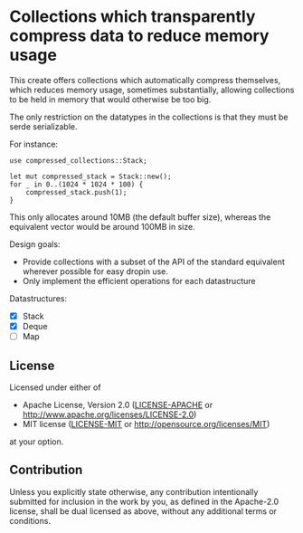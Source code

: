 # Collections which transparently compress data to reduce memory usage

This create offers collections which automatically compress themselves, which reduces memory usage, sometimes
substantially, allowing collections to be held in memory that would otherwise be too big.

The only restriction on the datatypes in the collections is that they must be serde serializable.

For instance:
```
use compressed_collections::Stack;

let mut compressed_stack = Stack::new();
for _ in 0..(1024 * 1024 * 100) {
    compressed_stack.push(1);
}
```
This only allocates around 10MB (the default buffer size), whereas the equivalent vector would be around 100MB in size.

Design goals:
- Provide collections with a subset of the API of the standard equivalent wherever possible for easy dropin use.
- Only implement the efficient operations for each datastructure

Datastructures:
- [x] Stack
- [x] Deque
- [ ] Map

## License

Licensed under either of

 * Apache License, Version 2.0
   ([LICENSE-APACHE](LICENSE-APACHE) or http://www.apache.org/licenses/LICENSE-2.0)
 * MIT license
   ([LICENSE-MIT](LICENSE-MIT) or http://opensource.org/licenses/MIT)

at your option.

## Contribution

Unless you explicitly state otherwise, any contribution intentionally submitted
for inclusion in the work by you, as defined in the Apache-2.0 license, shall be
dual licensed as above, without any additional terms or conditions.